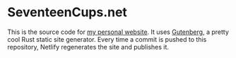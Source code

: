 # SeventeenCups.net
This is the source code for [my personal website](https://www.seventeencups.net). It uses [Gutenberg](https://github.com/Keats/gutenberg), a pretty cool Rust static site generator. Every time a commit is pushed to this repository, Netlify regenerates the site and publishes it.